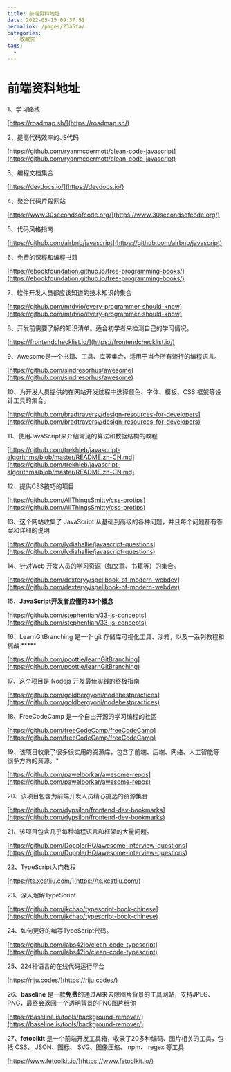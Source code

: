 ```yaml
---
title: 前端资料地址
date: 2022-05-15 09:37:51
permalink: /pages/23a5fa/
categories:
  - 收藏夹
tags:
  - 
---
```


# 前端资料地址

1、学习路线

[https://roadmap.sh/](https://roadmap.sh/)

2、提高代码效率的JS代码

[https://github.com/ryanmcdermott/clean-code-javascript](https://github.com/ryanmcdermott/clean-code-javascript)

3、编程文档集合

[https://devdocs.io/](https://devdocs.io/)

4、聚合代码片段网站

[https://www.30secondsofcode.org/](https://www.30secondsofcode.org/)

5、代码风格指南

[https://github.com/airbnb/javascript](https://github.com/airbnb/javascript)

6、免费的课程和编程书籍

[https://ebookfoundation.github.io/free-programming-books/](https://ebookfoundation.github.io/free-programming-books/)

7、软件开发人员都应该知道的技术知识的集合

[https://github.com/mtdvio/every-programmer-should-know](https://github.com/mtdvio/every-programmer-should-know)

8、开发前需要了解的知识清单。适合初学者来检测自己的学习情况。

[https://frontendchecklist.io/](https://frontendchecklist.io/)

9、Awesome是一个书籍、工具、库等集合，适用于当今所有流行的编程语言。

[https://github.com/sindresorhus/awesome](https://github.com/sindresorhus/awesome)

10、为开发人员提供的在网站开发过程中选择颜色、字体、模板、CSS 框架等设计工具的集合。

[https://github.com/bradtraversy/design-resources-for-developers](https://github.com/bradtraversy/design-resources-for-developers)

11、使用JavaScript来介绍常见的算法和数据结构的教程

[https://github.com/trekhleb/javascript-algorithms/blob/master/README.zh-CN.md](https://github.com/trekhleb/javascript-algorithms/blob/master/README.zh-CN.md)

12、提供CSS技巧的项目

[https://github.com/AllThingsSmitty/css-protips](https://github.com/AllThingsSmitty/css-protips)

13、这个网站收集了 JavaScript 从基础到高级的各种问题，并且每个问题都有答案和详细的说明

[https://github.com/lydiahallie/javascript-questions](https://github.com/lydiahallie/javascript-questions)

14、针对Web 开发人员的学习资源（如文章、书籍等）的集合。

[https://github.com/dexteryy/spellbook-of-modern-webdev](https://github.com/dexteryy/spellbook-of-modern-webdev)

15、**JavaScript开发者应懂的33个概念**

[https://github.com/stephentian/33-js-concepts](https://github.com/stephentian/33-js-concepts)

16、LearnGitBranching 是一个 git 存储库可视化工具、沙箱，以及一系列教程和挑战 *****

[https://github.com/pcottle/learnGitBranching](https://github.com/pcottle/learnGitBranching)

17、这个项目是 Nodejs 开发最佳实践的终极指南

[https://github.com/goldbergyoni/nodebestpractices](https://github.com/goldbergyoni/nodebestpractices)

18、FreeCodeCamp 是一个自由开源的学习编程的社区

[https://github.com/freeCodeCamp/freeCodeCamp](https://github.com/freeCodeCamp/freeCodeCamp)

19、该项目收录了很多很实用的资源库，包含了前端、后端、网络、人工智能等很多方向的资源。*

[https://github.com/pawelborkar/awesome-repos](https://github.com/pawelborkar/awesome-repos)

20、该项目包含为前端开发人员精心挑选的资源集合

[https://github.com/dypsilon/frontend-dev-bookmarks](https://github.com/dypsilon/frontend-dev-bookmarks)

21、该项目包含几乎每种编程语言和框架的大量问题。

[https://github.com/DopplerHQ/awesome-interview-questions](https://github.com/DopplerHQ/awesome-interview-questions)

22、TypeScript入门教程

[https://ts.xcatliu.com/](https://ts.xcatliu.com/)

23、深入理解TypeScript

[https://github.com/jkchao/typescript-book-chinese](https://github.com/jkchao/typescript-book-chinese)

24、如何更好的编写TypeScript代码。

[https://github.com/labs42io/clean-code-typescript](https://github.com/labs42io/clean-code-typescript)

25、224种语言的在线代码运行平台

[https://riju.codes/](https://riju.codes/)

26、**baseline** 是一款**免费**的通过AI来去除图片背景的工具网站，支持JPEG、PNG，最终会返回一个透明背景的PNG图片给你

[https://baseline.is/tools/background-remover/](https://baseline.is/tools/background-remover/)

27、**fetoolkit** 是一个前端开发工具箱，收录了20多种编码、图片相关的工具，包括 CSS、 JSON、图标、 SVG、图像压缩、 npm、 regex 等工具

[https://www.fetoolkit.io/](https://www.fetoolkit.io/)